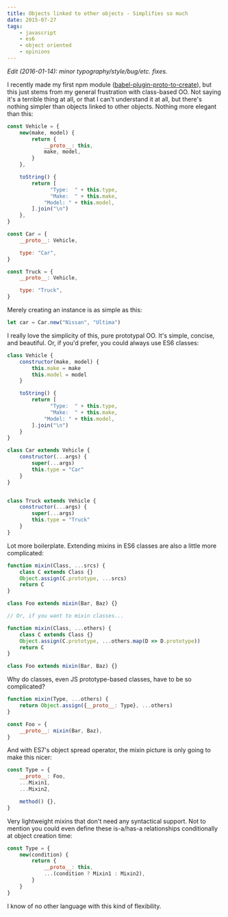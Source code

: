 ```yaml
---
title: Objects linked to other objects - Simplifies so much
date: 2015-07-27
tags:
    - javascript
    - es6
    - object oriented
    - opinions
---
```


*Edit (2016-01-14): minor typography/style/bug/etc. fixes.*

I recently made my first npm module ([babel-plugin-proto-to-create](http://npm.im/babel-plugin-proto-to-create)), but this just stems from my general frustration with class-based OO. Not saying it's a terrible thing at all, or that I can't understand it at all, but there's nothing simpler than objects linked to other objects. Nothing more elegant than this:

```js
const Vehicle = {
    new(make, model) {
        return {
            __proto__: this,
            make, model,
        }
    },

    toString() {
        return [
              "Type:  " + this.type,
              "Make:  " + this.make,
            "Model: " + this.model,
        ].join("\n")
    },
}

const Car = {
    __proto__: Vehicle,

    type: "Car",
}

const Truck = {
    __proto__: Vehicle,

    type: "Truck",
}
```

Merely creating an instance is as simple as this:

```js
let car = Car.new("Nissan", "Ultima")
```

I really love the simplicity of this, pure prototypal OO. It's simple, concise, and beautiful. Or, if you'd prefer, you could always use ES6 classes:

```js
class Vehicle {
    constructor(make, model) {
        this.make = make
        this.model = model
    }

    toString() {
        return [
              "Type:  " + this.type,
              "Make:  " + this.make,
            "Model: " + this.model,
        ].join("\n")
    }
}

class Car extends Vehicle {
    constructor(...args) {
        super(...args)
        this.type = "Car"
    }
}


class Truck extends Vehicle {
    constructor(...args) {
        super(...args)
        this.type = "Truck"
    }
}
```

Lot more boilerplate. Extending mixins in ES6 classes are also a little more complicated:

```js
function mixin(Class, ...srcs) {
    class C extends Class {}
    Object.assign(C.prototype, ...srcs)
    return C
}

class Foo extends mixin(Bar, Baz) {}

// Or, if you want to mixin classes...

function mixin(Class, ...others) {
    class C extends Class {}
    Object.assign(C.prototype, ...others.map(D => D.prototype))
    return C
}

class Foo extends mixin(Bar, Baz) {}
```

Why do classes, even JS prototype-based classes, have to be so complicated?

```js
function mixin(Type, ...others) {
    return Object.assign({__proto__: Type}, ...others)
}

const Foo = {
    __proto__: mixin(Bar, Baz),
}
```

And with ES7's object spread operator, the mixin picture is only going to make this nicer:

```js
const Type = {
    __proto__: Foo,
    ...Mixin1,
    ...Mixin2,

    method() {},
}
```

Very lightweight mixins that don't need any syntactical support. Not to mention you could even define these is-a/has-a relationships conditionally at object creation time:

```js
const Type = {
    new(condition) {
        return {
            __proto__: this,
            ...(condition ? Mixin1 : Mixin2),
        }
    }
}
```

I know of no other language with this kind of flexibility.

